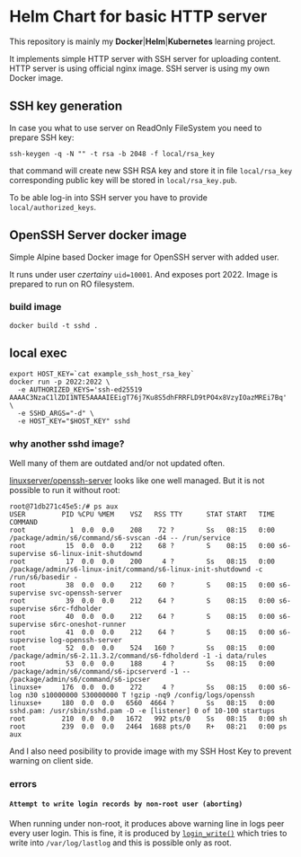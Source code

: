 # Helm Chart for basic HTTP server

This repository is mainly my **Docker**|**Helm**|**Kubernetes** learning project.

It implements simple HTTP server with SSH server for uploading content. HTTP server is using official nginx image. SSH server is using my own Docker image.

## SSH key generation

In case you what to use server on ReadOnly FileSystem you need to prepare SSH key:
```
ssh-keygen -q -N "" -t rsa -b 2048 -f local/rsa_key
```
that command will create new SSH RSA key and store it in file `local/rsa_key` corresponding public key will be stored in `local/rsa_key.pub`.

To be able log-in into SSH server you have to provide `local/authorized_keys`.


## OpenSSH Server docker image

Simple Alpine based Docker image for OpenSSH server with added user.

It runs under user *czertainy* `uid=10001`. And exposes port 2022. Image is prepared to run on RO filesystem.

### build image

```
docker build -t sshd .
```

## local exec

```
export HOST_KEY=`cat example_ssh_host_rsa_key`
docker run -p 2022:2022 \
  -e AUTHORIZED_KEYS='ssh-ed25519 AAAAC3NzaC1lZDI1NTE5AAAAIEEigT76j7Ku8S5dhFRRFLD9tPO4x8VzyIOazMREi7Bq' \
  -e SSHD_ARGS="-d" \
  -e HOST_KEY="$HOST_KEY" sshd
```

### why another sshd image?

Well many of them are outdated and/or not updated often.

[linuxserver/openssh-server](https://hub.docker.com/r/linuxserver/openssh-server) looks like one well managed. But it is not possible to run it without root:
```
root@71db271c45e5:/# ps aux
USER         PID %CPU %MEM    VSZ   RSS TTY      STAT START   TIME COMMAND
root           1  0.0  0.0    208    72 ?        Ss   08:15   0:00 /package/admin/s6/command/s6-svscan -d4 -- /run/service
root          15  0.0  0.0    212    68 ?        S    08:15   0:00 s6-supervise s6-linux-init-shutdownd
root          17  0.0  0.0    200     4 ?        Ss   08:15   0:00 /package/admin/s6-linux-init/command/s6-linux-init-shutdownd -c /run/s6/basedir -
root          38  0.0  0.0    212    60 ?        S    08:15   0:00 s6-supervise svc-openssh-server
root          39  0.0  0.0    212    64 ?        S    08:15   0:00 s6-supervise s6rc-fdholder
root          40  0.0  0.0    212    64 ?        S    08:15   0:00 s6-supervise s6rc-oneshot-runner
root          41  0.0  0.0    212    64 ?        S    08:15   0:00 s6-supervise log-openssh-server
root          52  0.0  0.0    524   160 ?        Ss   08:15   0:00 /package/admin/s6-2.11.3.2/command/s6-fdholderd -1 -i data/rules
root          53  0.0  0.0    188     4 ?        Ss   08:15   0:00 /package/admin/s6/command/s6-ipcserverd -1 -- /package/admin/s6/command/s6-ipcser
linuxse+     176  0.0  0.0    272     4 ?        Ss   08:15   0:00 s6-log n30 s10000000 S30000000 T !gzip -nq9 /config/logs/openssh
linuxse+     180  0.0  0.0   6560  4664 ?        Ss   08:15   0:00 sshd.pam: /usr/sbin/sshd.pam -D -e [listener] 0 of 10-100 startups
root         210  0.0  0.0   1672   992 pts/0    Ss   08:15   0:00 sh
root         239  0.0  0.0   2464  1688 pts/0    R+   08:21   0:00 ps aux
```

And I also need posibility to provide image with my SSH Host Key to prevent warning on client side.

### errors

#### `Attempt to write login records by non-root user (aborting)`

When running under non-root, it produces above warning line in logs peer every user login. This is fine, it is produced by [`login_write()`](https://github.com/openssh/openssh-portable/blob/master/loginrec.c#L440) which tries to write into `/var/log/lastlog` and this is possible only as root.
